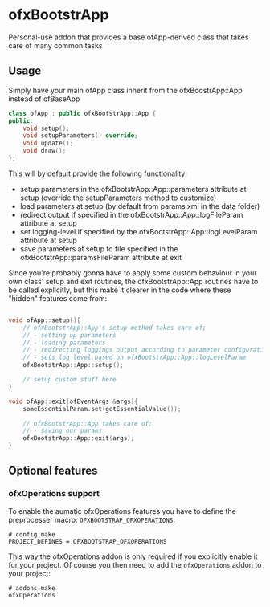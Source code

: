 # ofxBootstrApp
Personal-use addon that provides a base ofApp-derived class that takes care of many common tasks

## Usage

Simply have your main ofApp class inherit from the ofxBoostrApp::App instead of ofBaseApp

```c++
class ofApp : public ofxBootstrApp::App {
public:
    void setup();
    void setupParameters() override;
    void update();
    void draw();
};
```

This will by default provide the following functionality;
* setup parameters in the ofxBootstrApp::App::parameters attribute at setup (override the setupParameters method to customize)
* load parameters at setup (by default from params.xml in the data folder)
* redirect output if specified in the ofxBootstrApp::App::logFileParam attribute at setup
* set logging-level if specified by the ofxBootstrApp::App::logLevelParam attribute at setup
* save parameters at setup to file specified in the ofxBootstrApp::paramsFileParam attribute at exit

Since you're probably gonna have to apply some custom behaviour in your own class' setup and exit routines, the ofxBootstrApp::App routines have to be called explicitly, but this make it clearer in the code where these "hidden" features come from:

```c++

void ofApp::setup(){
    // ofxBootstrApp::App's setup method takes care of;
    // - setting up parameters
    // - loading parameters
    // - redirecting loggings output according to parameter configuration
    // - sets log level based on ofxBootstrApp::App::logLevelParam
    ofxBootstrApp::App::setup();

    // setup custom stuff here
}

void ofApp::exit(ofEventArgs &args){
    someEssentialParam.set(getEssentialValue());

    // ofxBootstrApp::App takes care of;
    // - saving our params
    ofxBootstrApp::App::exit(args);
}
```


## Optional features

### ofxOperations support

To enable the aumatic ofxOperations features you have to define the preprocesser macro:
``` OFXBOOTSTRAP_OFXOPERATIONS ```:

```
# config.make
PROJECT_DEFINES = OFXBOOTSTRAP_OFXOPERATIONS
```

This way the ofxOperations addon is only required if you explicitly enable it for your project. Of course you then need to add the ```ofxOperations``` addon to your project:
```
# addons.make
ofxOperations
```
